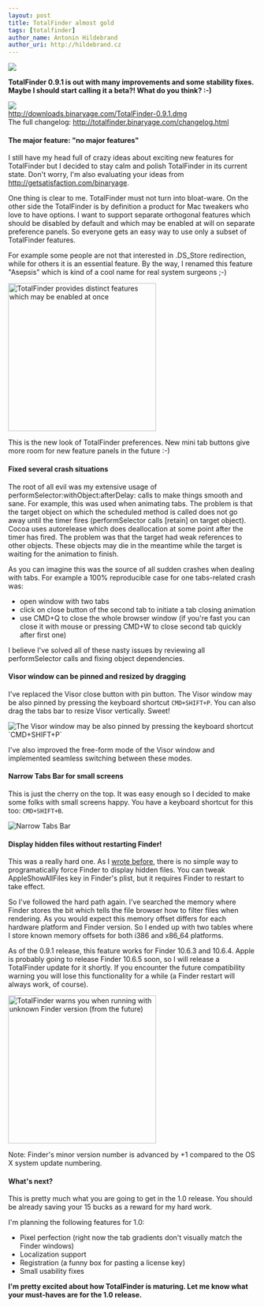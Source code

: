 ```yaml
---
layout: post
title: TotalFinder almost gold
tags: [totalfinder]
author_name: Antonin Hildebrand
author_uri: http://hildebrand.cz
---
```


<img src="{{site.url}}/base/img/icons/totalfinder-64.png" class="intro-icon"/>

**TotalFinder 0.9.1 is out with many improvements and some stability fixes.<br/>Maybe I should start calling it a beta?! What do you think? :-)**

<div class="blog-download">
    <a class="download-link" href="http://downloads.binaryage.com/TotalFinder-0.9.1.dmg"><img src="{{site.url}}/base/img/small-download-button.png"/><div>http://downloads.binaryage.com/TotalFinder-0.9.1.dmg</div></a>
    <div class="download-note">The full changelog: <a href="http://totalfinder.binaryage.com/changelog.html">http://totalfinder.binaryage.com/changelog.html</a></div>
</div>

#### The major feature: "no major features"

I still have my head full of crazy ideas about exciting new features for TotalFinder but I decided to stay calm and polish TotalFinder in its current state. 
Don't worry, I'm also evaluating your ideas from <a href="http://getsatisfaction.com/binaryage">http://getsatisfaction.com/binaryage</a>.

One thing is clear to me. TotalFinder must not turn into bloat-ware. On the other side the TotalFinder is by definition a product for Mac tweakers who love to have options. I want to support separate orthogonal features which should be disabled by default and which may be enabled at will on separate preference panels. So everyone gets an easy way to use only a subset of TotalFinder features. 

For example some people are not that interested in .DS_Store redirection, while for others it is an essential feature. By the way, I renamed this feature "Asepsis" which is kind of a cool name for real system surgeons ;-)

<img class="clear blog-image" width="300" src="{{site.url}}/images/new-preferences-panel.png" title="TotalFinder provides distinct features which may be enabled at once">

This is the new look of TotalFinder preferences. New mini tab buttons give more room for new feature panels in the future :-)

#### Fixed several crash situations

The root of all evil was my extensive usage of performSelector:withObject:afterDelay: calls to make things smooth and sane. For example, this was used when animating tabs. The problem is that the target object on which the scheduled method is called does not go away until the timer fires (performSelector calls [retain] on target object). Cocoa uses autorelease which does deallocation at some point after the timer has fired. The problem was that the target had weak references to other objects. These objects may die in the meantime while the target is waiting for the animation to finish.

As you can imagine this was the source of all sudden crashes when dealing with tabs. For example a 100% reproducible case for one tabs-related crash was:

- open window with two tabs
- click on close button of the second tab to initiate a tab closing animation
- use CMD+Q to close the whole browser window (if you're fast you can close it with mouse or pressing CMD+W to close second tab quickly after first one)

I believe I've solved all of these nasty issues by reviewing all performSelector calls and fixing object dependencies.

#### Visor window can be pinned and resized by dragging

I've replaced the Visor close button with pin button. The Visor window may be also pinned by pressing the keyboard shortcut `CMD+SHIFT+P`. You can also drag the tabs bar to resize Visor vertically. Sweet!

<img class="clear blog-image-border" src="{{site.url}}/images/totalfinder-pinned-visor-window.png" title="The Visor window may be also pinned by pressing the keyboard shortcut `CMD+SHIFT+P`">

I've also improved the free-form mode of the Visor window and implemented seamless switching between these modes.

#### Narrow Tabs Bar for small screens

This is just the cherry on the top. It was easy enough so I decided to make some folks with small screens happy. You have a keyboard shortcut for this too: `CMD+SHIFT+B`.

<img class="clear blog-image-border" src="{{site.url}}/images/totalfinder-narrow-tabs-bar.png" title="Narrow Tabs Bar">

#### Display hidden files without restarting Finder!

This was a really hard one. As I <a href="http://blog.binaryage.com/i-can-haz-folders-on-top">wrote before</a>, there is no simple way to programatically force Finder to display hidden files. You can tweak AppleShowAllFiles key in Finder's plist, but it requires Finder to restart to take effect.

So I've followed the hard path again. I've searched the memory where Finder stores the bit which tells the file browser how to filter files when rendering. As you would expect this memory offset differs for each hardware platform and Finder version. So I ended up with two tables where I store known memory offsets for both i386 and x86_64 platforms.

As of the 0.9.1 release, this feature works for Finder 10.6.3 and 10.6.4. Apple is probably going to release Finder 10.6.5 soon, so I will release a TotalFinder update for it shortly. If you encounter the future compatibility warning you will lose this functionality for a while (a Finder restart will always work, of course).

<img class="clear blog-image-border" width="300" src="{{site.url}}/images/totalfinder-future-compatibility-check.png" title="TotalFinder warns you when running with unknown Finder version (from the future)">

Note: Finder's minor version number is advanced by +1 compared to the OS X system update numbering.


#### What's next?

This is pretty much what you are going to get in the 1.0 release. You should be already saving your 15 bucks as a reward for my hard work.

I'm planning the following features for 1.0:

* Pixel perfection (right now the tab gradients don't visually match the Finder windows)
* Localization support
* Registration (a funny box for pasting a license key)
* Small usability fixes

**I'm pretty excited about how TotalFinder is maturing. Let me know what your must-haves are for the 1.0 release.**
